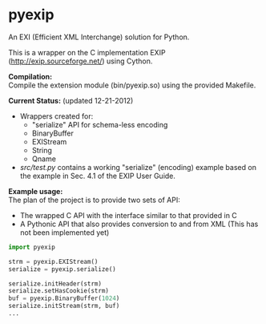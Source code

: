 pyexip
======

An EXI (Efficient XML Interchange) solution for Python.

This is a wrapper on the C implementation EXIP (http://exip.sourceforge.net/) using Cython.

**Compilation:**  
Compile the extension module (bin/pyexip.so) using the provided Makefile.

**Current Status:** (updated 12-21-2012)
+ Wrappers created for:
  - "serialize" API for schema-less encoding
  - BinaryBuffer
  - EXIStream
  - String
  - Qname
+ *src/test.py* contains a working "serialize" (encoding) example based on the example in Sec. 4.1 of the EXIP User Guide.
  
  
**Example usage:**  
The plan of the project is to provide two sets of API:
- The wrapped C API with the interface similar to that provided in C
- A Pythonic API that also provides conversion to and from XML (This has not been implemented yet)

```python
import pyexip

strm = pyexip.EXIStream()
serialize = pyexip.serialize()

serialize.initHeader(strm)
serialize.setHasCookie(strm)
buf = pyexip.BinaryBuffer(1024)
serialize.initStream(strm, buf)
...
```
